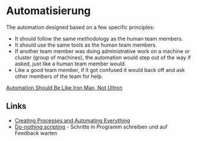 # Automatisierung

The automation designed based on a few specific principles:

- It should follow the same methodology as the human team members.
- It should use the same tools as the human team members.
- If another team member was doing administrative work on a machine or cluster (group of machines), the automation would step out of the way if asked, just like a human team member would.
- Like a good team member, if it got confused it would back off and ask other members of the team for help.

[Automation Should Be Like Iron Man, Not Ultron](https://queue.acm.org/detail.cfm?id=2841313)

## Links

- [Creating Processes and Automating Everything](https://seanwes.com/podcast/499-build-a-profitable-agency-part-4-creating-processes-and-automating-everything/)
- [Do-nothing scripting](https://blog.danslimmon.com/2019/07/15/do-nothing-scripting-the-key-to-gradual-automation/) - Schritte in Programm schreiben und auf Feedback warten
